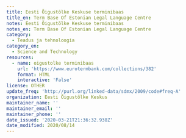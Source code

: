 ```yaml
---
title: Eesti Õigustõlke Keskuse terminibaas
title_en: Term Base Of Estonian Legal Language Centre
notes: Eesti Õigustõlke Keskuse terminibaas
notes_en: Term Base Of Estonian Legal Language Centre
category:
  - Teadus ja tehnoloogia
category_en:
  - Science and Technology
resources:
  - name: oigustolke terminibaas
    url: 'https://www.eurotermbank.com/collections/382'
    format: HTML
    interactive: 'False'
license: OTHER
update_freq: 'http://purl.org/linked-data/sdmx/2009/code#freq-A'
organization: Eesti Õigustõlke Keskus
maintainer_name: ''
maintainer_email: ''
maintainer_phone: ''
date_issued: '2020-03-21T21:36:32.938Z'
date_modified: 2020/08/14
---
```

